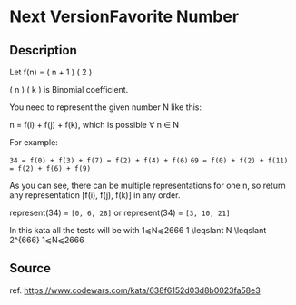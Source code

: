 # Next VersionFavorite Number

## Description

Let f(n) = ( n + 1 )
           (   2   )

( n )
( k ) is Binomial coefficient.

You need to represent the given number N like this:

n = f(i) + f(j) + f(k), which is possible ∀ n ∈ N

For example:

`34 = f(0) + f(3) + f(7) = f(2) + f(4) + f(6)`
`69 = f(0) + f(2) + f(11) = f(2) + f(6) + f(9)`

As you can see, there can be multiple representations for one n, so return any representation [f(i), f(j), f(k)] in any order.

represent(34) = `[0, 6, 28]` or represent(34) = `[3, 10, 21]`

In this kata all the tests will be with 1⩽N⩽2666 1 \leqslant N \leqslant 2^{666} 1⩽N⩽2666


## Source

ref. https://www.codewars.com/kata/638f6152d03d8b0023fa58e3
